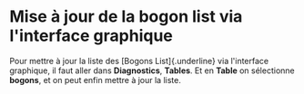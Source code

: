 # Mise à jour de la bogon list via l'interface graphique

Pour mettre à jour la liste des [Bogons List]{.underline} via
l'interface graphique, il faut aller dans **Diagnostics**, **Tables**.
Et en **Table** on sélectionne **bogons**, et on peut enfin mettre à
jour la liste.
